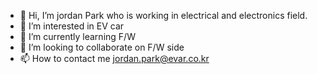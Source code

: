 - 👋 Hi, I’m jordan Park who is working in electrical and electronics field.
- 👀 I’m interested in EV car
- 🌱 I’m currently learning F/W
- 💞️ I’m looking to collaborate on F/W side
- 📫 How to contact me jordan.park@evar.co.kr

<!---
park-jordan/park-jordan is a ✨ special ✨ repository because its `README.md` (this file) appears on your GitHub profile.
You can click the Preview link to take a look at your changes.
--->
